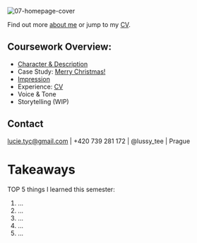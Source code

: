 ![07-homepage-cover](https://user-images.githubusercontent.com/79570985/149375074-43078e53-2b09-4f09-b321-b021e3b809da.jpg)

Find out more [about me](01-character-description/) or jump to my [CV](04-experience/index.md).

## Coursework Overview:

- [Character & Description](https://lussytea.github.io/english-for-designers/01-character-description/)
- Case Study: [Merry Christmas!](https://lussytea.github.io/english-for-designers/03-aboutness/case-study.md/)
- [Impression](https://lussytea.github.io/english-for-designers/02-impression/)
- Experience: [CV](english-for-designers/04-experience/index.md)
- Voice & Tone
- Storytelling (WIP)

## Contact

lucie.tyc@gmail.com | +420 739 281 172 | @lussy_tee | Prague

# Takeaways

TOP 5 things I learned this semester:

1. …
2. …
3. …
4. …
5. …
